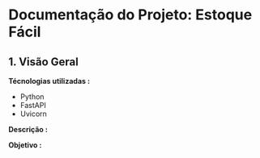 # Documentação do Projeto: Estoque Fácil
## 1. Visão Geral
**Técnologias utilizadas :**
- Python
- FastAPI
- Uvicorn
<!-- Vê sobre o sqlalchemy que talvez a gente vá usar!  -->

**Descrição :**  <!--Descrever aqui como que nós vamos inplementar isso no projeto -->

**Objetivo :** <!-- Falar qual o objetivo dessas inplementações -->